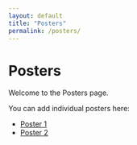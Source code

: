 ```yaml
---
layout: default
title: "Posters"
permalink: /posters/
---
```


# Posters
Welcome to the Posters page.

You can add individual posters here:

- [Poster 1](/posters/poster1/)
- [Poster 2](/posters/poster2/)
